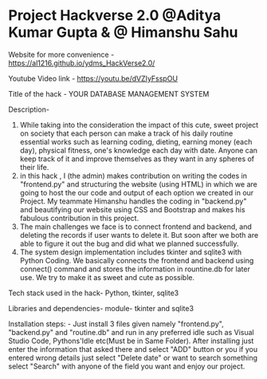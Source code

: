 # Project Hackverse 2.0 @Aditya Kumar Gupta & @ Himanshu Sahu

Website for more convenience - https://al1216.github.io/ydms_HackVerse2.0/

Youtube Video link - https://youtu.be/dVZIyFsspOU

Title of the hack - YOUR DATABASE MANAGEMENT SYSTEM

Description-
1) While taking into the consideration the impact of this cute, sweet project on society that each person can make a track of his daily routine essential works such as learning coding, dieting, earning money (each day), physical fitness, one's knowledge each day with date. Anyone can keep track of it and improve themselves as they want in any spheres of their life.
2) in this hack , I (the admin) makes contribution on writing the codes in "frontend.py" and structuring the website (using HTML) in which we are going to host the our code and output of each option we created in our Project.
My teammate Himanshu handles the coding in "backend.py" and beautifying our website using CSS and Bootstrap and makes his fabulous contribution in this project.
3) The main challenges we face is to connect frontend and backend, and deleting the records if user wants to delete it. But soon after we both are able to figure it out  the bug and did what we planned successfully.
4) The system design implementation includes tkinter and sqlite3 with Python Coding. We basically connects the frontend and backend using connect() command and stores the information in rountine.db for later use. We try to make it as sweet and cute as possible. 

Tech stack used in the hack- 
Python, tkinter, sqlite3

Libraries and dependencies-
module- tkinter and sqlite3

Installation steps: -
Just install 3 files given namely "frontend.py", "backend.py" and "routine.db" and run in any preferred idle such as Visual Studio Code, Pythons'Idle etc(Must be in Same Folder).
After installing just enter the information that asked there and select "ADD" button or you if you entered wrong details just select "Delete date" or want to search something select "Search" with anyone of the field you want and enjoy our project.
